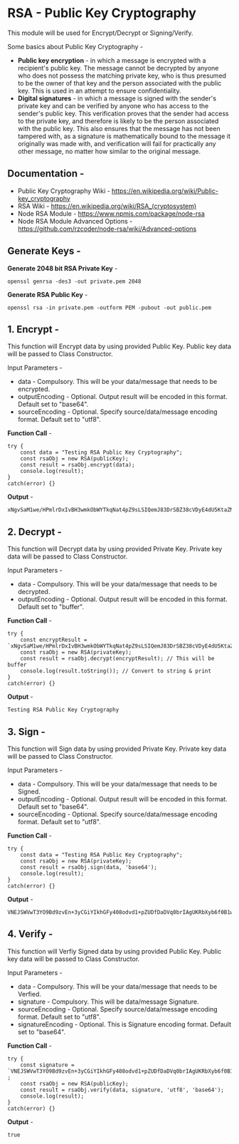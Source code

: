 # RSA - Public Key Cryptography

This module will be used for Encrypt/Decrypt or Signing/Verify.

Some basics about Public Key Cryptography - 

* **Public key encryption** - in which a message is encrypted with a recipient's public key. The message cannot be decrypted by anyone who does not possess the matching private key, who is thus presumed to be the owner of that key and the person associated with the public key. This is used in an attempt to ensure confidentiality.
* **Digital signatures** - in which a message is signed with the sender's private key and can be verified by anyone who has access to the sender's public key. This verification proves that the sender had access to the private key, and therefore is likely to be the person associated with the public key. This also ensures that the message has not been tampered with, as a signature is mathematically bound to the message it originally was made with, and verification will fail for practically any other message, no matter how similar to the original message.

## Documentation - 
* Public Key Cryptography Wiki - https://en.wikipedia.org/wiki/Public-key_cryptography
* RSA Wiki - https://en.wikipedia.org/wiki/RSA_(cryptosystem)
* Node RSA Module - https://www.npmjs.com/package/node-rsa
* Node RSA Module Advanced Options - https://github.com/rzcoder/node-rsa/wiki/Advanced-options

## Generate Keys -
**Generate 2048 bit RSA Private Key** - 
```
openssl genrsa -des3 -out private.pem 2048
```
**Generate RSA Public Key** - 
```
openssl rsa -in private.pem -outform PEM -pubout -out public.pem
```

## 1. Encrypt - 

This function will Encrypt data by using provided Public Key.
Public key data will be passed to Class Constructor.

Input Parameters -
* data - Compulsory. This will be your data/message that needs to be encrypted.
* outputEncoding - Optional. Output result will be encoded in this format. Default set to "base64".
* sourceEncoding - Optional. Specify source/data/message encoding format. Default set to "utf8".

**Function Call** - 
```
try {
    const data = "Testing RSA Public Key Cryptography";
    const rsaObj = new RSA(publicKey);
    const result = rsaObj.encrypt(data);
    console.log(result);
}
catch(error) {}
```

**Output** - 
```
xNgvSaM1we/HPmlrDxIvBH3wmkObWYTkqNat4pZ9sLSIQemJ83DrSBZ38cVDyE4dU5KtaZMLxgTm/tI7k9c8/E/OaJ3L92zZVKz17V7Zd2KnyrjfU+DC8CGDeo3MsjsHrD/DmDPMZYMQNvDkKwj/h0YYCTFk5GSRSFGQ3P80pK0pUjNxopCr+OuSZd62XDKPbiVv9IgH24Bqb7yZnILRvexPsxITe3zRl6FvvCbGXs8ycJACKX1yGmj/naAGH6z7HMVkL6I4K6Wrjq5AK8duBUPOVurnafq9KFj53K+vkkbzWhq9SpJw/pNFxYSUXicHMLpixJZgFbuIKdlPmHU74A==
```

## 2. Decrypt - 

This function will Decrypt data by using provided Private Key.
Private key data will be passed to Class Constructor.

Input Parameters -
* data - Compulsory. This will be your data/message that needs to be decrypted.
* outputEncoding - Optional. Output result will be encoded in this format. Default set to "buffer".

**Function Call** - 
```
try {
    const encryptResult = `xNgvSaM1we/HPmlrDxIvBH3wmkObWYTkqNat4pZ9sLSIQemJ83DrSBZ38cVDyE4dU5KtaZMLxgTm/tI7k9c8/E/OaJ3L92zZVKz17V7Zd2KnyrjfU+DC8CGDeo3MsjsHrD/DmDPMZYMQNvDkKwj/h0YYCTFk5GSRSFGQ3P80pK0pUjNxopCr+OuSZd62XDKPbiVv9IgH24Bqb7yZnILRvexPsxITe3zRl6FvvCbGXs8ycJACKX1yGmj/naAGH6z7HMVkL6I4K6Wrjq5AK8duBUPOVurnafq9KFj53K+vkkbzWhq9SpJw/pNFxYSUXicHMLpixJZgFbuIKdlPmHU74A==`;
    const rsaObj = new RSA(privateKey);
    const result = rsaObj.decrypt(encryptResult); // This will be buffer
    console.log(result.toString()); // Convert to string & print
}
catch(error) {}
```

**Output** - 
```
Testing RSA Public Key Cryptography
```

## 3. Sign - 

This function will Sign data by using provided Private Key.
Private key data will be passed to Class Constructor.

Input Parameters -
* data - Compulsory. This will be your data/message that needs to be Signed.
* outputEncoding - Optional. Output result will be encoded in this format. Default set to "base64".
* sourceEncoding - Optional. Specify source/data/message encoding format. Default set to "utf8".

**Function Call** - 
```
try {
    const data = "Testing RSA Public Key Cryptography";
    const rsaObj = new RSA(privateKey);
    const result = rsaObj.sign(data, 'base64');
    console.log(result);
}
catch(error) {}
```

**Output** - 
```
VNEJSWVwT3YO9Bd9zvEn+3yCGiYIkhGFy408odvd1+pZUDfDaDVq0brIAgUKRbXyb6f0B1wGqKnAJ0tfmFeGkk0gmPwiFKOknU020tp0hik8deYdtIGefNxfyCrMEuHfn+1xlxNJrJWGxJ7QwaN7MOhu1+E8WciAPRS8jcZ/ACIit+goeL7xXcXTNNpC1rgl5cTNuYXeqyt4ObsT9ZWobNZZhltSY4GpsAJx0wLRoiJeGYK1mLhmDOJcBgMBs/amLqmgmm+qZRP/yqGf5dRs2ovtA5mXHcHtjxknD10zWds/yqyMXdUqT+8SOYoZu721/UjbcaCEdQ5/Rjk8AxQFjg==
```

## 4. Verify - 

This function will Verfiy Signed data by using provided Public Key.
Public key data will be passed to Class Constructor.

Input Parameters -
* data - Compulsory. This will be your data/message that needs to be Verfied.
* signature - Compulsory. This will be data/message Signature.
* sourceEncoding - Optional. Specify source/data/message encoding format. Default set to "utf8".
* signatureEncoding - Optional. This is Signature encoding format. Default set to "base64".

**Function Call** - 
```
try {
    const signature = `VNEJSWVwT3YO9Bd9zvEn+3yCGiYIkhGFy408odvd1+pZUDfDaDVq0brIAgUKRbXyb6f0B1wGqKnAJ0tfmFeGkk0gmPwiFKOknU020tp0hik8deYdtIGefNxfyCrMEuHfn+1xlxNJrJWGxJ7QwaN7MOhu1+E8WciAPRS8jcZ/ACIit+goeL7xXcXTNNpC1rgl5cTNuYXeqyt4ObsT9ZWobNZZhltSY4GpsAJx0wLRoiJeGYK1mLhmDOJcBgMBs/amLqmgmm+qZRP/yqGf5dRs2ovtA5mXHcHtjxknD10zWds/yqyMXdUqT+8SOYoZu721/UjbcaCEdQ5/Rjk8AxQFjg==` ;
    const rsaObj = new RSA(publicKey);
    const result = rsaObj.verify(data, signature, 'utf8', 'base64');
    console.log(result);
}
catch(error) {}
```

**Output** - 
```
true
```